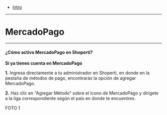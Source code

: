 - [Intro](#intro)

***

<a name="intro"></a>
# MercadoPago


---

#### ¿Cómo activo MercadoPago en Shoperti?

**Si ya tienes cuenta en MercadoPago** 

**1.** Ingresa directamente a tu administrador en Shoperti, en donde en la pestaña de métodos de pago, encontrarás la opción de agregar MercadoPago. 

**2.** Haz clic en “Agregar Método” sobre el ícono de MercadoPago y dirígete a la liga correspondiente según el país en donde te encuentres.

FOTO 1
